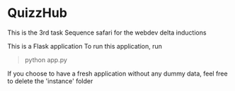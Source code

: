 # QuizzHub
This is the 3rd task Sequence safari for the webdev delta inductions

This is a Flask application
To run this application, run
> python app.py

If you choose to have a fresh application without any dummy data, feel free to delete the 'instance' folder

